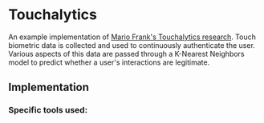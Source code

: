 # Touchalytics

An example implementation of [Mario Frank's Touchalytics research](http://www.mariofrank.net/touchalytics/index.html). Touch biometric data is collected and used to continuously authenticate the user. Various aspects of this data are passed through a K-Nearest Neighbors model to predict whether a user's interactions are legitimate.

## Implementation

### Specific tools used:
